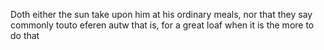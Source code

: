 Doth either the sun take upon him at his ordinary meals, nor that they say commonly touto eferen autw that is, for a great loaf when it is the more to do that
